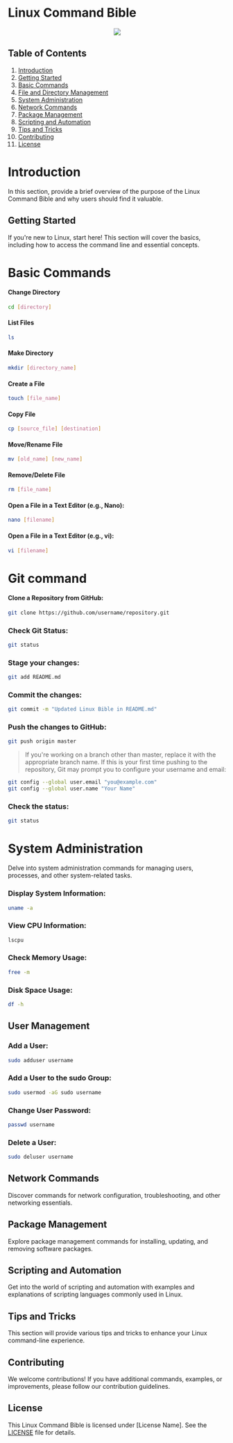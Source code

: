 

# Linux Command Bible

<p align="center">
  <img src="https://github.com/smtkanchana66/Linux-Bible/blob/main/res/linux.png" />
</p>



## Table of Contents

1. [Introduction](#introduction)
2. [Getting Started](#getting-started)
3. [Basic Commands](#basic-commands)
4. [File and Directory Management](#file-and-directory-management)
5. [System Administration](#system-administration)
6. [Network Commands](#network-commands)
7. [Package Management](#package-management)
8. [Scripting and Automation](#scripting-and-automation)
9. [Tips and Tricks](#tips-and-tricks)
10. [Contributing](#contributing)
11. [License](#license)

# Introduction

In this section, provide a brief overview of the purpose of the Linux Command Bible and why users should find it valuable.

## Getting Started

If you're new to Linux, start here! This section will cover the basics, including how to access the command line and essential concepts.

# Basic Commands
#### Change Directory
```bash
cd [directory]
```
#### List Files
```bash
ls
```
#### Make Directory
```bash
mkdir [directory_name]
```
#### Create a File
```bash
touch [file_name]
```
#### Copy File
```bash
cp [source_file] [destination]
```
#### Move/Rename File
```bash
mv [old_name] [new_name]
```
#### Remove/Delete File
```bash
rm [file_name]
```
#### Open a File in a Text Editor (e.g., Nano):
```bash
nano [filename]
```
#### Open a File in a Text Editor (e.g., vi):
```bash
vi [filename]
```
# Git command

#### Clone a Repository from GitHub:
```bash
git clone https://github.com/username/repository.git
```
### Check Git Status:
```bash
git status
```
### Stage your changes:
```bash
git add README.md
```
### Commit the changes:
```bash
git commit -m "Updated Linux Bible in README.md"
``` 
### Push the changes to GitHub:
```bash
git push origin master
```
> If you're working on a branch other than master, replace it with the appropriate branch name.
> If this is your first time pushing to the repository, Git may prompt you to configure your username and email:
```bash
git config --global user.email "you@example.com"
git config --global user.name "Your Name"
```
### Check the status:
```bash
git status
```

# System Administration

Delve into system administration commands for managing users, processes, and other system-related tasks.

### Display System Information:
```bash
uname -a
```
### View CPU Information:
```bash
lscpu
```
### Check Memory Usage:
```bash
free -m
```
### Disk Space Usage:
```bash
df -h
```
## User Management
### Add a User:
```bash
sudo adduser username
```
### Add a User to the sudo Group:
```bash
sudo usermod -aG sudo username
```
### Change User Password:
```bash
passwd username
```
### Delete a User:
``` bash
sudo deluser username
```

## Network Commands

Discover commands for network configuration, troubleshooting, and other networking essentials.

## Package Management

Explore package management commands for installing, updating, and removing software packages.

## Scripting and Automation

Get into the world of scripting and automation with examples and explanations of scripting languages commonly used in Linux.

## Tips and Tricks

This section will provide various tips and tricks to enhance your Linux command-line experience.

## Contributing

We welcome contributions! If you have additional commands, examples, or improvements, please follow our contribution guidelines.

## License

This Linux Command Bible is licensed under [License Name]. See the [LICENSE](LICENSE) file for details.

